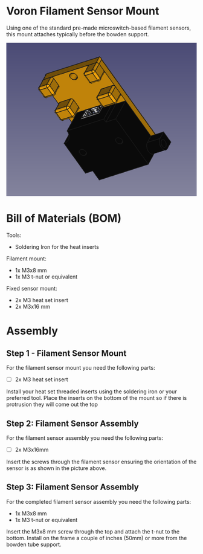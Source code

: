 # Voron Filament Sensor Mount

Using one of the standard pre-made microswitch-based filament sensors, this mount attaches typically before the bowden support.

![Filament Sensor Mount image](Photos/Filament_Sensor_Mount.png)

# Bill of Materials (BOM)

Tools:

- Soldering Iron for the heat inserts

Filament mount:

- 1x M3x8  mm
- 1x M3 t-nut or equivalent

Fixed sensor mount:

- 2x M3 heat set insert
- 2x M3x16 mm

# Assembly

## Step 1 - Filament Sensor Mount

For the filament sensor mount you need the following parts:

- [ ] 2x M3 heat set insert

Install your heat set threaded inserts using the soldering iron or your preferred tool. Place the inserts on the bottom of the mount so if there is protrusion they will come out the top

## Step 2: Filament Sensor Assembly

For the filament sensor assembly you need the following parts:

- [ ] 2x M3x16mm

Insert the screws through the filament sensor ensuring the orientation of the sensor is as shown in the picture above.

## Step 3: Filament Sensor Assembly

For the completed filament sensor assembly you need the following parts:

- 1x M3x8  mm
- 1x M3 t-nut or equivalent

Insert the M3x8 mm screw through the top and attach the t-nut to the bottom. Install on the frame a couple of inches (50mm) or more from the bowden tube support.

